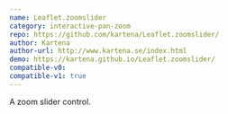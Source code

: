 ```yaml
---
name: Leaflet.zoomslider
category: interactive-pan-zoom
repo: https://github.com/kartena/Leaflet.zoomslider/
author: Kartena
author-url: http://www.kartena.se/index.html
demo: https://kartena.github.io/Leaflet.zoomslider/
compatible-v0:
compatible-v1: true
---
```


A zoom slider control.
